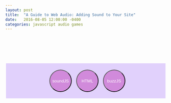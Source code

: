 ```yaml
---
layout: post
title:  "A Guide to Web Audio: Adding Sound to Your Site"
date:   2016-08-05 12:00:00 -0400
categories: javascript audio games
---
```


<style>
.btn-container {
  width: 500px;
  height: 110px;
  text-align: center;
  margin: 0 auto;
  margin-top: 100px;
  background: #e1d1fc;
}

.playSound {
  border-radius: 50%;
  height: 70px;
  width: 70px;
  margin-top: 20px;
  margin-left: 10px;
  outline: none;
  background: #d18adb;
  color: white;
}

.playSound:hover {
  background: white;
  color: black;
}
</style>


<div class="btn-container">
<button onclick="playSound1();" class="playSound">soundJS</button>
<button onclick="playSound2();" class="playSound">HTML</button>
<button onclick="playSound3();" class="playSound">buzzJS</button>
</div>


<audio id="sound2" src="/audio/kick-1.wav" preload="auto"></audio>

<script src="https://code.createjs.com/soundjs-0.6.2.min.js"> </script>
<script src="https://cdnjs.cloudflare.com/ajax/libs/buzz/1.2.0/buzz.min.js"> </script>

<script>
// soundJS
window.onload = loadSounds;

var sound1 = "simon-1";
var sound3 = null;

function loadSounds () {
  createjs.Sound.registerSound("/audio/drumloop.wav", sound1);
  sound3 = new buzz.sound("/audio/snare-1.wav", {
  preload: true,
  webAudioApi: true
  });
}

function playSound1 () {
  createjs.Sound.play(sound1);
}

// vanilla HTML audio element
function playSound2 () {
  document.getElementById('sound2').load();
  document.getElementById('sound2').play();
}

// buzz
function playSound3 () {
  sound3.stop().play();
}
</script>
